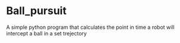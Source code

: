 # Ball_pursuit
A simple python program that calculates the point in time a robot will intercept a ball in a set trejectory
